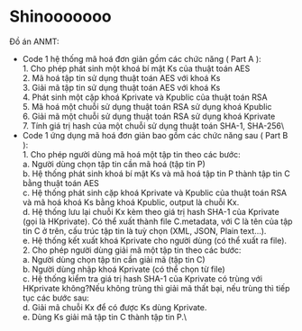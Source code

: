 # Shinooooooo
Đồ án ANMT:
- Code 1 hệ thống mã hoá đơn giản gồm các chức năng ( Part A ):\
          1. Cho phép phát sinh một khoá bí mật Ks của thuật toán AES\
          2. Mã hoá tập tin sử dụng thuật toán AES với khoá Ks\
          3. Giải mã tập tin sử dụng thuật toán AES với khoá Ks\
          4. Phát sinh một cặp khoá Kprivate và Kpublic của thuật toán RSA\
          5. Mã hoá một chuỗi sử dụng thuật toán RSA sử dụng khoá Kpublic\
          6. Giải mã một chuỗi sử dụng thuật toán RSA sử dụng khoá Kprivate\
          7. Tính giá trị hash của một chuỗi sử dụng thuật toán SHA-1, SHA-256\
- Code 1 ứng dụng mã hoá đơn giản bao gồm các chức năng sau ( Part B ):\
          1. Cho phép người dùng mã hoá một tập tin theo các bước:\
                  a. Người dùng chọn tập tin cần mã hoá (tập tin P)\
                  b. Hệ thống phát sinh khoá bí mật Ks và mã hoá tập tin P thành tập tin C bằng thuật
                  toán AES\
                  c. Hệ thống phát sinh cặp khoá Kprivate và Kpublic của thuật toán RSA và mã hoá
                  khoá Ks bằng khoá Kpublic, output là chuỗi Kx.\
                  d. Hệ thống lưu lại chuỗi Kx kèm theo giá trị hash SHA-1 của Kprivate (gọi là
                  HKprivate). Có thể xuất thành file C.metadata, với C là tên của tập tin C ở trên, cấu
                  trúc tập tin là tuỳ chọn (XML, JSON, Plain text…).\
                  e. Hệ thống kết xuất khoá Kprivate cho người dùng (có thể xuất ra file).\
          2. Cho phép người dùng giải mã một tập tin theo các bước:\
                  a. Người dùng chọn tập tin cần giải mã (tập tin C)\
                  b. Người dùng nhập khoá Kprivate (có thể chọn từ file)\
                  c. Hệ thống kiểm tra giá trị hash SHA-1 của Kprivate có trùng với HKprivate không?Nếu không trùng thì giải mã thất bại, nếu trùng thì tiếp tục các bước sau:\
                  d. Giải mã chuỗi Kx để có được Ks dùng Kprivate.\
                  e. Dùng Ks giải mã tập tin C thành tập tin P.\

